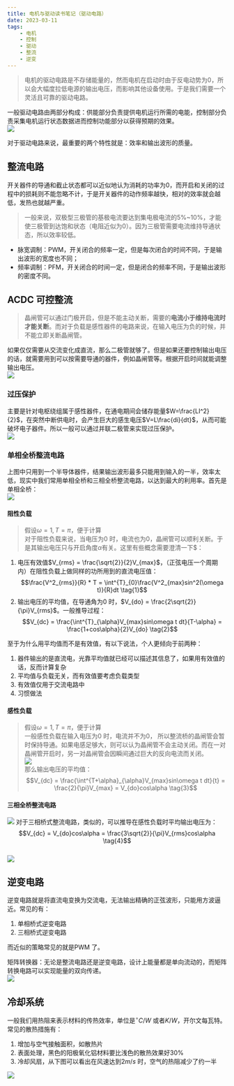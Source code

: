 ```yaml
---
title: 电机与驱动读书笔记（驱动电路）  
date: 2023-03-11  
tags:  
    - 电机  
    - 控制  
    - 驱动  
    - 整流  
    - 逆变
---   
```

> 电机的驱动电路是不存储能量的，然而电机在启动时由于反电动势为0，所以会大幅度拉低电源的输出电压，而影响其他设备使用。于是我们需要一个灵活且可靠的驱动电路。  
<!-- more -->
一般驱动电路由两部分构成：供能部分负责提供电机运行所需的电能，控制部分负责采集电机运行状态数据进而控制功能部分以获得预期的效果。  
![](conventional_drive_system.png)   

对于驱动电路来说，最重要的两个特性就是：效率和输出波形的质量。  

## 整流电路  
开关器件的导通和截止状态都可以近似地认为消耗的功率为0，而开启和关闭的过程中的损耗则不能忽略不计，于是开关器件的动作频率越快，相对的效率就会越低，发热也就越严重。  
> 一般来说，双极型三极管的基极电流要达到集电极电流的5%~10%，才能使三极管到达饱和状态（电阻近似为0）。因为三极管需要电流维持导通状态，所以效率较低。  


- 脉宽调制：PWM，开关闭合的频率一定，但是每次闭合的时间不同，于是输出波形的宽度也不同；  
- 频率调制：PFM，开关闭合的时间一定，但是闭合的频率不同，于是输出波形的密度不同。   

## ACDC 可控整流   
> 晶闸管可以通过门极开启，但是不能主动关断，需要的**电流小于维持电流时才能关断**。而对于负载是感性器件的电路来说，在输入电压为负的时候，并不能立即关断晶闸管。  

如果仅仅需要从交流变化成直流，那么二极管就够了。但是如果还要控制输出电压的话，就需要用到可以按需要导通的器件，例如晶闸管等。根据开启时间就能调整输出电压。  
![](single-pulse_rectifier.png)  




### 过压保护  
主要是针对电枢绕组属于感性器件，在通电期间会储存能量$W=\frac{LI^2}{2}$，在突然中断供电时，会产生巨大的感生电压$V=L\frac{di}{dt}$，从而可能破坏电子器件。所以一般可以通过并联二极管来实现过压保护。  
![](over_voltage_protection.png)  

### 单相全桥整流电路  
上图中只用到一个半导体器件，结果输出波形最多只能用到输入的一半，效率太低，现实中我们常用单相全桥和三相全桥整流电路，以达到最大的利用率。首先是单相全桥：  
![](single-phase-full-wave-rectifier.png)  

#### 阻性负载  
> 假设$\omega=1, T=\pi$，便于计算  
对于阻性负载来说，当电压为0 时，电流也为0，晶闸管可以顺利关断。于是其输出电压只与开启角度$\alpha$有关。这里有些概念需要澄清一下$：  
1. 电压有效值$V_{rms} = \frac{\sqrt{2}}{2}V_{max}$，（正弦电压一个周期内）在阻性负载上做同样的功所用到的直流电压值：  
$$\frac{V^2_{rms}}{R} * T = \int^{T}_{0}\frac{V^2_{max}sin^2(\omega t)}{R}dt \tag{1}$$  
2. 输出电压的平均值，在导通角为0 时，$V_{do} = \frac{2\sqrt{2}}{\pi}V_{rms}$。一般推导过程：  
$$V_{dc} = \frac{\int^{T}_{\alpha}V_{max}sin\omega t dt}{T-\alpha} = \frac{1+cos\alpha}{2}V_{do} \tag{2}$$  

至于为什么用平均值而不是有效值，有以下说法，个人更倾向于前两种：  
1. 器件输出的是直流电，光靠平均值就已经可以描述其信息了，如果用有效值的话，反而计算复杂  
2. 平均值与负载无关，而有效值要考虑负载类型  
3. 有效值仅用于交流电路中  
4. 习惯做法  

#### 感性负载  
> 假设$\omega=1, T=\pi$，便于计算  
一般感性负载在输入电压为0 时，电流并不为0， 所以整流桥的晶闸管会暂时保持导通。如果电感足够大，则可以认为晶闸管不会主动关闭。而在一对晶闸管开启时，另一对晶闸管会因瞬间通过巨大的反向电流而关闭。  
![](single-phase-inductive-load.png)  
那么输出电压的平均值：  
$$V_{dc} = \frac{\int^{T+\alpha}_{\alpha}V_{max}sin\omega t dt}{t} = \frac{2}{\pi}V_{max} = V_{do}cos\alpha \tag{3}$$  

#### 三相全桥整流电路  
![](3-phases-bridge.png)
对于三相桥式整流电路，类似的，可以推导在感性负载时平均输出电压为：  
$$V_{dc} = V_{do}cos\alpha = \frac{3\sqrt{2}}{\pi}V_{rms}cos\alpha \tag{4}$$  
![](3-phases-inductive-load.png)  


## 逆变电路  
逆变电路就是将直流电变换为交流电，无法输出精确的正弦波形，只能用方波逼近。常见的有：  
1. 单相桥式逆变电路  
2. 三相桥式逆变电路  

而近似的策略常见的就是PWM 了。

矩阵转换器：无论是整流电路还是逆变电路，设计上能量都是单向流动的，而矩阵转换电路可以实现能量的双向传递。  
![](matrix-converter.png)


## 冷却系统  

一般我们用热阻来表示材料的传热效率，单位是$^{\circ}C/W$ 或者$K/W$，开尔文每瓦特。常见的散热措施有：  
1. 增加与空气接触面积，如散热片  
2. 表面处理，黑色的阳极氧化铝材料要比浅色的散热效果好$30\%$  
3. 冷却风扇，从下图可以看出在风速达到$2m/s$ 时，空气的热阻减少了约一半    

![](air-thermal-resistance.png)